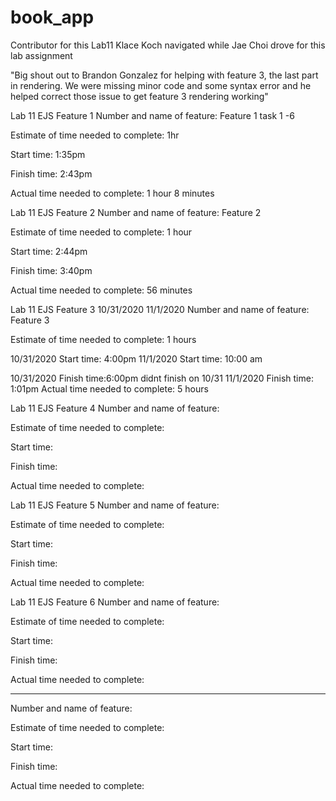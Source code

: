 # book_app

Contributor for this Lab11
Klace Koch navigated while Jae Choi drove for this lab assignment

"Big shout out to Brandon Gonzalez for helping with feature 3, the last part in rendering. We were missing minor code and some syntax error and he helped correct those issue to get feature 3 rendering working"

Lab 11 EJS Feature 1
Number and name of feature: Feature 1 task 1 -6

Estimate of time needed to complete: 1hr

Start time: 1:35pm

Finish time: 2:43pm

Actual time needed to complete: 1 hour 8 minutes



Lab 11 EJS Feature 2
Number and name of feature: Feature 2

Estimate of time needed to complete: 1 hour

Start time: 2:44pm 

Finish time: 3:40pm

Actual time needed to complete:  56 minutes


Lab 11 EJS Feature 3
10/31/2020
11/1/2020
Number and name of feature: Feature 3

Estimate of time needed to complete: 1 hours

10/31/2020
Start time: 4:00pm
 11/1/2020
Start time: 10:00 am

10/31/2020
Finish time:6:00pm didnt finish on 10/31
11/1/2020 
Finish time: 1:01pm
Actual time needed to complete: 5 hours



Lab 11 EJS Feature 4
Number and name of feature:

Estimate of time needed to complete: 

Start time: 

Finish time: 

Actual time needed to complete: 



Lab 11 EJS Feature 5
Number and name of feature:

Estimate of time needed to complete: 

Start time: 

Finish time: 

Actual time needed to complete: 



Lab 11 EJS Feature 6
Number and name of feature:

Estimate of time needed to complete: 

Start time: 

Finish time: 

Actual time needed to complete: 

-----------------------------------------------------------------




Number and name of feature:


Estimate of time needed to complete: 


Start time: 


Finish time: 


Actual time needed to complete: 



